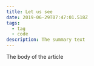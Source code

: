 ```yaml
---
title: Let us see
date: 2019-06-29T07:47:01.518Z
tags:
  - tag
  - code
description: The summary text
---
```

The body of the article
